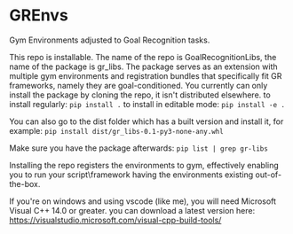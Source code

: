 # GREnvs
Gym Environments adjusted to Goal Recognition tasks.

This repo is installable.
The name of the repo is GoalRecognitionLibs, the name of the package is gr_libs.
The package serves as an extension with multiple gym environments and registration bundles that specifically fit GR frameworks, namely they are goal-conditioned.
You currently can only install the package by cloning the repo, it isn't distributed elsewhere.
to install regularly:
`pip install .`
to install in editable mode:
`pip install -e .`

You can also go to the dist folder which has a built version and install it, for example:
`pip install dist/gr_libs-0.1-py3-none-any.whl`

Make sure you have the package afterwards:
`pip list | grep gr-libs`

Installing the repo registers the environments to gym, effectively enabling you to run your script\framework having the environments existing out-of-the-box.

If you're on windows and using vscode (like me), you will need Microsoft Visual C++ 14.0 or greater. you can download a latest version here: https://visualstudio.microsoft.com/visual-cpp-build-tools/
